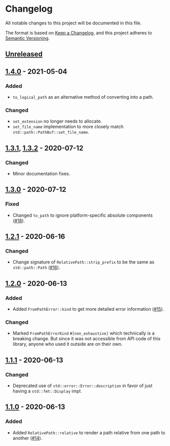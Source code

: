 # Changelog

All notable changes to this project will be documented in this file.

The format is based on [Keep a Changelog](https://keepachangelog.com/en/1.0.0/),
and this project adheres to [Semantic Versioning](https://semver.org/spec/v2.0.0.html).

## [Unreleased]

## [1.4.0] - 2021-05-04

### Added
* `to_logical_path` as an alternative method of converting into a path.

### Changed
* `set_extension` no longer needs to allocate.
* `set_file_name` implementation to more closely match
  `std::path::PathBuf::set_file_name`.

## [1.3.1], [1.3.2] - 2020-07-12

### Changed
* Minor documentation fixes.

## [1.3.0] - 2020-07-12

### Fixed
* Changed `to_path` to ignore platform-specific absolute components ([#18]).

[#18]: https://github.com/udoprog/relative-path/pull/18

## [1.2.1] - 2020-06-16

### Changed
* Change signature of `RelativePath::strip_prefix` to be the same as `std::path::Path` ([#16]).

## [1.2.0] - 2020-06-13

### Added
* Added `FromPathError::kind` to get more detailed error information ([#15]).

### Changed
* Marked `FromPathErrorKind` `#[non_exhaustive]` which technically is a breaking
  change. But since it was not accessible from API code of this library, anyone
  who used it outside are on their own.

## [1.1.1] - 2020-06-13

### Changed
* Deprecated use of `std::error::Error::description` in favor of just having a `std::fmt::Display` impl.

## [1.1.0] - 2020-06-13

### Added
* Added `RelativePath::relative` to render a path relative from one path to another ([#14]).

[#16]: https://github.com/udoprog/relative-path/pull/16
[#15]: https://github.com/udoprog/relative-path/pull/15
[#14]: https://github.com/udoprog/relative-path/pull/14

[Unreleased]: https://github.com/udoprog/relative-path/compare/1.4.0...master
[1.4.0]: https://github.com/udoprog/relative-path/compare/1.3.2...1.4.0
[1.3.2]: https://github.com/udoprog/relative-path/compare/1.3.1...1.3.2
[1.3.1]: https://github.com/udoprog/relative-path/compare/1.3.0...1.3.1
[1.3.0]: https://github.com/udoprog/relative-path/compare/1.2.1...1.3.0
[1.2.1]: https://github.com/udoprog/relative-path/compare/1.2.0...1.2.1
[1.2.0]: https://github.com/udoprog/relative-path/compare/1.1.1...1.2.0
[1.1.1]: https://github.com/udoprog/relative-path/compare/1.1.0...1.1.1
[1.1.0]: https://github.com/udoprog/relative-path/compare/1.0.0...1.1.0
